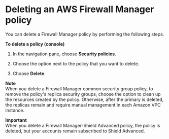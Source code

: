 # Deleting an AWS Firewall Manager policy<a name="policy-deleting"></a>

You can delete a Firewall Manager policy by performing the following steps\.<a name="policy-deleting-procedure"></a>

**To delete a policy \(console\)**

1. In the navigation pane, choose **Security policies**\.

1. Choose the option next to the policy that you want to delete\. 

1. Choose **Delete**\.

**Note**  
When you delete a Firewall Manager common security group policy, to remove the policy's replica security groups, choose the option to clean up the resources created by the policy\. Otherwise, after the primary is deleted, the replicas remain and require manual management in each Amazon VPC instance\. 

**Important**  
When you delete a Firewall Manager\-Shield Advanced policy, the policy is deleted, but your accounts remain subscribed to Shield Advanced\.
